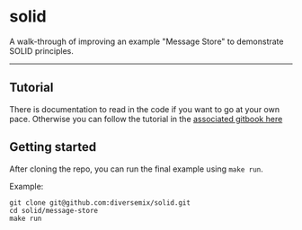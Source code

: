 # solid

A walk-through of improving an example "Message Store" to demonstrate SOLID principles.

----

## Tutorial

There is documentation to read in the code if you want to go at your own pace.
Otherwise you can follow the tutorial in the
[associated gitbook here](https://diversemix.gitbook.io/diversedev/typescript/solid-in-typescript)

## Getting started
After cloning the repo, you can run the final example using `make run`.

Example:
```
git clone git@github.com:diversemix/solid.git
cd solid/message-store
make run
```
